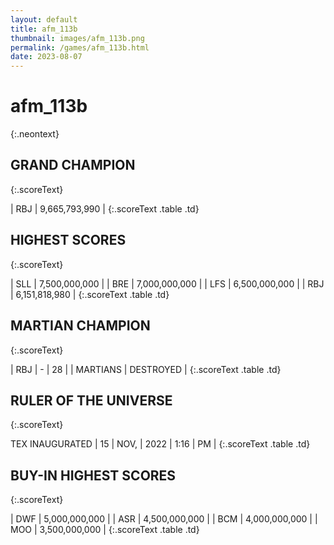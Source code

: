 ```yaml
---
layout: default
title: afm_113b
thumbnail: images/afm_113b.png
permalink: /games/afm_113b.html
date: 2023-08-07
---
```


# afm_113b 
{:.neontext}

## GRAND CHAMPION
{:.scoreText}

| RBJ | 9,665,793,990 | 
{:.scoreText .table .td}

## HIGHEST SCORES
{:.scoreText}

| SLL | 7,500,000,000 | 
| BRE | 7,000,000,000 | 
| LFS | 6,500,000,000 | 
| RBJ | 6,151,818,980 | 
{:.scoreText .table .td}

## MARTIAN CHAMPION
{:.scoreText}

| RBJ | - | 28 | 
| MARTIANS | DESTROYED | 
{:.scoreText .table .td}

## RULER OF THE UNIVERSE
{:.scoreText}

TEX
INAUGURATED
| 15 | NOV, | 2022 | 1:16 | PM | 
{:.scoreText .table .td}

## BUY-IN HIGHEST SCORES
{:.scoreText}

| DWF | 5,000,000,000 | 
| ASR | 4,500,000,000 | 
| BCM | 4,000,000,000 | 
| MOO | 3,500,000,000 | 
{:.scoreText .table .td}

